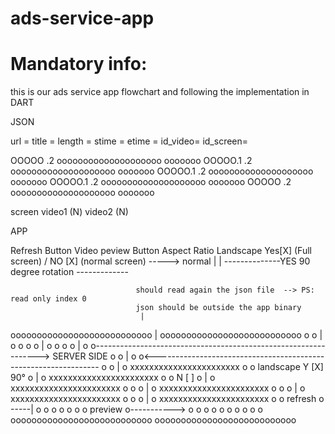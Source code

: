 # ads-service-app

# Mandatory info:
this is our ads service app flowchart and following the implementation in DART

JSON 

url 	=
title 	=
length	=
stime	=
etime	=
id_video=
id_screen=


OOOOO		.2				oooooooooooooooooooo       ooooooo
OOOOO.1		.2				oooooooooooooooooooo       ooooooo
OOOOO.1		.2				oooooooooooooooooooo       ooooooo
OOOOO.1		.2				oooooooooooooooooooo       ooooooo
OOOOO 		.2				oooooooooooooooooooo       ooooooo

screen 							   video1 (N)			video2 (N)


APP 

Refresh Button
Video peview Button
Aspect Ratio    Landscape Yes[X] (Full screen) / NO [X] (normal screen) -----> normal
				|
				|
				--------------YES 90 degree rotation -------------

	
								should read again the json file  --> PS: read only index 0
								json should be outside the app binary
								 |
ooooooooooooooooooooooooooo		 |		ooooooooooooooooooooooooooo	
o                         o		 |		o                         o
o                         o		 |		o                         o
o                         o		 |		o                         o----------------------------------------------------------------> SERVER SIDE
o                         o		 |		o                         o<----------------------------------------------------------------
o                         o		 |		o xxxxxxxxxxxxxxxxxxxxxxx o
o     landscape Y [X] 90° o		 |		o xxxxxxxxxxxxxxxxxxxxxxx o
o               N [ ]     o		 |		o xxxxxxxxxxxxxxxxxxxxxxx o
o                         o		 |		o xxxxxxxxxxxxxxxxxxxxxxx o
o                         o		 |		o xxxxxxxxxxxxxxxxxxxxxxx o
o                         o		 |		o xxxxxxxxxxxxxxxxxxxxxxx o
o     refresh             o	-----|		o                         o
o                         o				o                         o
o     preview             o-----------> o                         o
o                         o				o                         o
o                         o				o                         o
ooooooooooooooooooooooooooo				ooooooooooooooooooooooooooo
